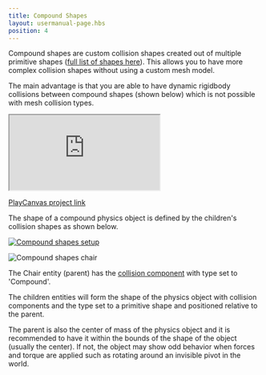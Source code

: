 ```yaml
---
title: Compound Shapes
layout: usermanual-page.hbs
position: 4
---
```


Compound shapes are custom collision shapes created out of multiple primitive shapes ([full list of shapes here][primitive-shapes-list]). This allows you to have more complex collision shapes without using a custom mesh model.

The main advantage is that you are able to have dynamic rigidbody collisions between compound shapes (shown below) which is not possible with mesh collision types.

<iframe loading="lazy" src="https://playcanv.as/e/p/KXZ5Lsda/" title="Compound Physic Shapes"></iframe>

[PlayCanvas project link][compound-shapes-project]

The shape of a compound physics object is defined by the children's collision shapes as shown below.

[![Compound shapes setup][compound-shapes-chair-setup-png]][compound-shapes-chair-setup-png]

![Compound shapes chair][compound-shapes-chair-gif]

The Chair entity (parent) has the [collision component][collision-component] with type set to 'Compound'.

The children entities will form the shape of the physics object with collision components and the type set to a primitive shape and positioned relative to the parent.

The parent is also the center of mass of the physics object and it is recommended to have it within the bounds of the shape of the object (usually the center). If not, the object may show odd behavior when forces and torque are applied such as rotating around an invisible pivot in the world.


[primitive-shapes-list]: /user-manual/physics/physics-basics/#rigid-bodies
[compound-shapes-project]: https://playcanvas.com/project/688146/overview/compound-physics-shapes
[compound-shapes-chair-gif]: /images/user-manual/physics/compound-shape-chair.gif
[compound-shapes-chair-setup-png]: /images/user-manual/physics/compound-shape-chair-setup.png
[collision-component]: https://developer.playcanvas.com/en/user-manual/packs/components/collision/
